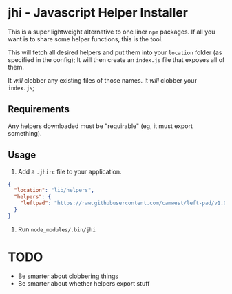 # jhi - Javascript Helper Installer
This is a super lightweight alternative to one liner `npm` packages.
If all you want is to share some helper functions, this is the tool.

This will fetch all desired helpers and put them into your `location` folder (as specified in the config);
It will then create an `index.js` file that exposes all of them.

It *will* clobber any existing files of those names.
It *will* clobber your `index.js`;

## Requirements
Any helpers downloaded must be "requirable" (eg, it must export something).

## Usage

1. Add a `.jhirc` file to your application.
  ```json
  {
    "location": "lib/helpers",
    "helpers": {
      "leftpad": "https://raw.githubusercontent.com/camwest/left-pad/v1.0.1/index.js"
    }
  }
  ```
1. Run `node_modules/.bin/jhi`

# TODO
- Be smarter about clobbering things
- Be smarter about whether helpers export stuff
